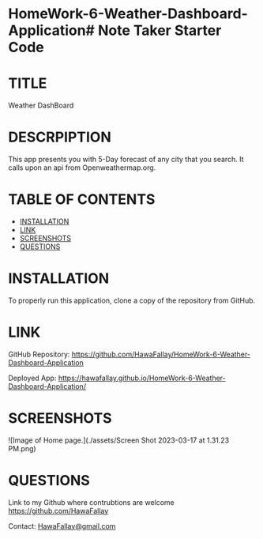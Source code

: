 # HomeWork-6-Weather-Dashboard-Application# Note Taker Starter Code
# TITLE
Weather DashBoard
# DESCRPIPTION
 This app presents you with 5-Day forecast of any city that you search. It calls upon an api from Openweathermap.org.

 # TABLE OF CONTENTS

- [INSTALLATION](#installation)
- [LINK](#link)
- [SCREENSHOTS](#screenshots)
- [QUESTIONS](#questions)

# INSTALLATION
To properly run this application, clone a copy of the repository from GitHub. 
 # LINK

GitHub Repository: https://github.com/HawaFallay/HomeWork-6-Weather-Dashboard-Application

Deployed App: https://hawafallay.github.io/HomeWork-6-Weather-Dashboard-Application/
# SCREENSHOTS

![Image of Home page.](./assets/Screen Shot 2023-03-17 at 1.31.23 PM.png)

# QUESTIONS
Link to my Github where contrubtions are welcome
https://github.com/HawaFallay

Contact:
HawaFallay@gmail.com
